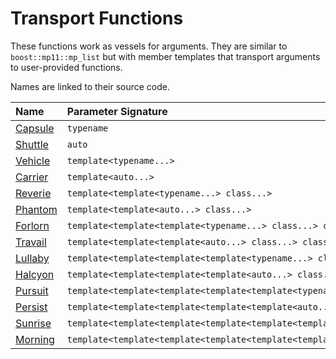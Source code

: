 # Transport Functions

These functions work as vessels for arguments.
They are similar to `boost::mp11::mp_list` but with member templates that transport arguments to user-provided functions.

Names are linked to their source code.

| Name | Parameter Signature | Transport&nbsp;members | Location |
|:-|:-|:-|:-|
| [Capsule](https://github.com/AmazingMonster/conceptrodon/blob/main/conceptrodon/capsule.hpp) | `typename` | `Road` & `UniRoad` | conceptrodon/capsule.hpp |
| [Shuttle](https://github.com/AmazingMonster/conceptrodon/blob/main/conceptrodon/shuttle.hpp) | `auto` | `Rail` & `UniRail` | conceptrodon/shuttle.hpp |
| [Vehicle](https://github.com/AmazingMonster/conceptrodon/blob/main/conceptrodon/vehicle.hpp) | `template<typename...>` | `Flow` & `UniFlow` | conceptrodon/vehicle.hpp |
| [Carrier](https://github.com/AmazingMonster/conceptrodon/blob/main/conceptrodon/carrier.hpp) | `template<auto...>` | `Sail` & `UniSail` | conceptrodon/carrier.hpp |
| [Reverie](https://github.com/AmazingMonster/conceptrodon/blob/main/conceptrodon/reverie.hpp) | <code>template<template<typename...>&nbsp;class...></code> | `Snow` & `UniSnow` | conceptrodon/reverie.hpp |
| [Phantom](https://github.com/AmazingMonster/conceptrodon/blob/main/conceptrodon/phantom.hpp) | <code>template<template<auto...>&nbsp;class...></code> | `Hail` & `UniHail` | conceptrodon/phantom.hpp |
| [Forlorn](https://github.com/AmazingMonster/conceptrodon/blob/main/conceptrodon/forlorn.hpp) | <code>template<template<template<typename...>&nbsp;class...>&nbsp;class...></code> | `Cool` & `UniCool` | conceptrodon/forlorn.hpp |
| [Travail](https://github.com/AmazingMonster/conceptrodon/blob/main/conceptrodon/travail.hpp) | <code>template<template<template<auto...>&nbsp;class...>&nbsp;class...></code> | `Calm` & `UniCalm` | conceptrodon/travail.hpp |
| [Lullaby](https://github.com/AmazingMonster/conceptrodon/blob/main/conceptrodon/lullaby.hpp) | <code>template<template<template<template<typename...>&nbsp;class...>&nbsp;class...>&nbsp;class...></code> | `Grit` & `UniGrit` | conceptrodon/lullaby.hpp |
| [Halcyon](https://github.com/AmazingMonster/conceptrodon/blob/main/conceptrodon/halcyon.hpp) | <code>template<template<template<template<auto...>&nbsp;class...>&nbsp;class...>&nbsp;class...></code> | `Will` & `UniWill` | conceptrodon/halcyon.hpp |
| [Pursuit](https://github.com/AmazingMonster/conceptrodon/blob/main/conceptrodon/pursuit.hpp) | <code>template<template<template<template<template<typename...>&nbsp;class...>&nbsp;class...>&nbsp;class...>&nbsp;class...></code> | `Glow` & `UniGlow` | conceptrodon/persist.hpp |
| [Persist](https://github.com/AmazingMonster/conceptrodon/blob/main/conceptrodon/persist.hpp) | <code>template<template<template<template<template<auto...>&nbsp;class...>&nbsp;class...>&nbsp;class...>&nbsp;class...></code> | `Dawn` & `UniDawn` | conceptrodon/pursuit.hpp |
| [Sunrise](https://github.com/AmazingMonster/conceptrodon/blob/main/conceptrodon/sunrise.hpp) | <code>template<template<template<template<template<template<typename...>&nbsp;class...>&nbsp;class...>&nbsp;class...>&nbsp;class...>&nbsp;class...></code> | | conceptrodon/sunrise.hpp |
| [Morning](https://github.com/AmazingMonster/conceptrodon/blob/main/conceptrodon/morning.hpp) | <code>template<template<template<template<template<template<auto...>&nbsp;class...>&nbsp;class...>&nbsp;class...>&nbsp;class...>&nbsp;class...></code> | | conceptrodon/morning.hpp |
